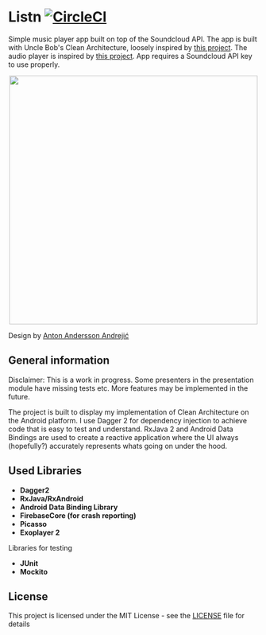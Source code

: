 # Listn   [![CircleCI](https://circleci.com/gh/JesperQv/Listn.svg?style=shield&circle-token=745faaddfe7553d8c5a40452d7d44764e863ca6a)](https://circleci.com/gh/JesperQv/Listn)

Simple music player app built on top of the Soundcloud API. The app is built with Uncle Bob's Clean Architecture, loosely inspired by [this project](https://github.com/android10/Android-CleanArchitecture). The audio player is inspired by [this project](https://github.com/googlesamples/android-UniversalMusicPlayer).
App requires a Soundcloud API key to use properly.

<p align="center">
    <img src ="resources/demo.gif" height=500 />
</p>

Design by [Anton Andersson Andrejić](http://www.iamanton.se/)

## General information

Disclaimer: This is a work in progress. Some presenters in the presentation module have missing tests etc. More features may be implemented in the future.

The project is built to display my implementation of Clean Architecture on the Android platform. I use Dagger 2 for dependency injection to achieve code that is easy to test and understand. RxJava 2 and Android Data Bindings are used to create a reactive application where the UI always (hopefully?) accurately represents whats going on under the hood. 

## Used Libraries

* __Dagger2__ 
* __RxJava/RxAndroid__ 
* __Android Data Binding Library__
* __FirebaseCore (for crash reporting)__
* __Picasso__
* __Exoplayer 2__ 

Libraries for testing
* __JUnit__
* __Mockito__

## License

This project is licensed under the MIT License - see the [LICENSE](LICENSE) file for details


